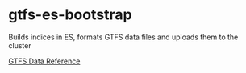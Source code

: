 # gtfs-es-bootstrap
Builds indices in ES, formats GTFS data files and uploads them to the cluster

[GTFS Data Reference](https://developers.google.com/transit/gtfs/reference/)


